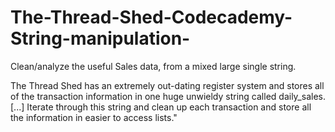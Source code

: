 # The-Thread-Shed-Codecademy-String-manipulation-
Clean/analyze the useful Sales data, from a mixed large single string.


The Thread Shed has an extremely out-dating register system and stores all of the transaction information in one huge unwieldy string called daily_sales. 
[...] 
 Iterate through this string and clean up each transaction and store all the information in easier to access lists."
